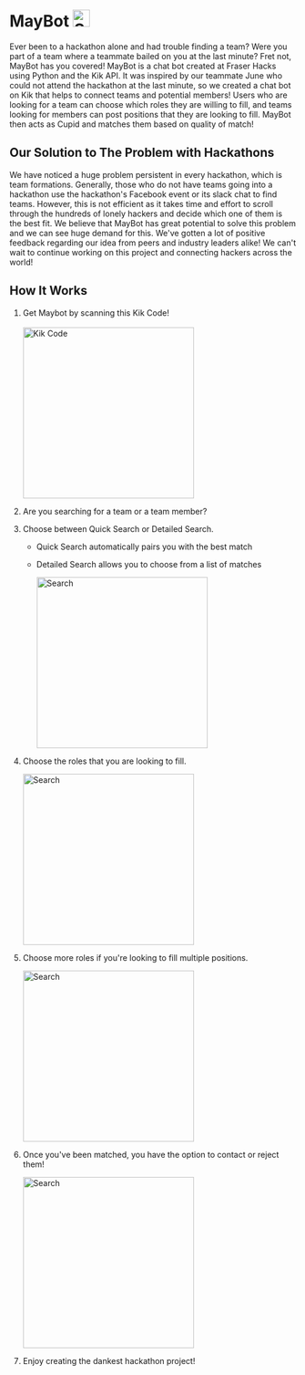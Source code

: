 # MayBot <img src="https://cdn.downdetector.com/static/uploads/c/300/70d43/kik-logo.png" alt="Search" width="30px"/>
Ever been to a hackathon alone and had trouble finding a team? Were you part of a team where a teammate bailed on you at the last minute? Fret not, MayBot has you covered!
MayBot is a chat bot created at Fraser Hacks using Python and the Kik API.  It was inspired by our teammate June who could not attend the hackathon at the last minute, so we created a chat bot on Kik that helps to connect teams and potential members!
Users who are looking for a team can choose which roles they are willing to fill, and teams looking for members can post positions that they are looking to fill. MayBot then acts as Cupid and matches them based on quality of match!

## Our Solution to The Problem with Hackathons
We have noticed a huge problem persistent in every hackathon, which is team formations. Generally, those who do not have teams going into a hackathon use the hackathon's Facebook event or its slack chat to find teams. However, this is not efficient as it takes time and effort to scroll through the hundreds of lonely hackers and decide which one of them is the best fit.
We believe that MayBot has great potential to solve this problem and we can see huge demand for this. We've gotten a lot of positive feedback regarding our idea from peers and industry leaders alike!
We can't wait to continue working on this project and connecting hackers across the world!

## How It Works
1. Get Maybot by scanning this Kik Code!
    <br /> <br />
    <img src="https://github.com/theRoughCode/maybot/blob/master/screenshots/kikcode.png" alt="Kik Code" width="300px"/>
2. Are you searching for a team or a team member? 
3. Choose between Quick Search or Detailed Search.  
    - Quick Search automatically pairs you with the best match
    - Detailed Search allows you to choose from a list of matches
    
      <img src="https://github.com/theRoughCode/maybot/blob/master/screenshots/search.png" alt="Search" width="300px"/>
4. Choose the roles that you are looking to fill.

      <img src="https://github.com/theRoughCode/maybot/blob/master/screenshots/fill_roles.png" alt="Search" width="300px"/>
5. Choose more roles if you're looking to fill multiple positions.

      <img src="https://github.com/theRoughCode/maybot/blob/master/screenshots/fill_more_roles.png" alt="Search" width="300px"/>
      
6. Once you've been matched, you have the option to contact or reject them!

      <img src="https://github.com/theRoughCode/maybot/blob/master/screenshots/hookup.png" alt="Search" width="300px"/>
      
7. Enjoy creating the dankest hackathon project!

